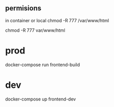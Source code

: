 ## permisions
in container or local
chmod -R 777 /var/www/html

chmod -R 777 var/www/html

# prod
docker-compose run frontend-build

# dev
docker-compose up frontend-dev
